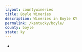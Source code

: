 ```yaml
---
layout: countywineries
title: Boyle Wineries
description: Wineries in Boyle KY
permalink: /kentucky/boyle/
county: boyle
state: ky
---
```

-

